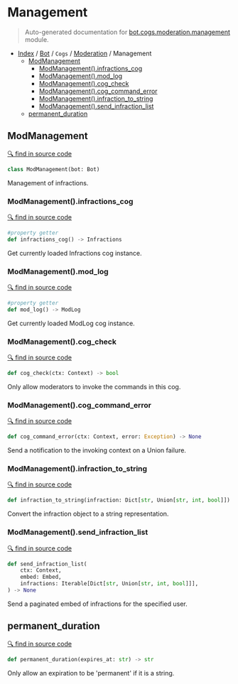 # Management

> Auto-generated documentation for [bot.cogs.moderation.management](https://github.com/python-discord/bot/blob/master/bot/cogs/moderation/management.py) module.

- [Index](../../../README.md#modules) / [Bot](../../index.md#bot) / `Cogs` / [Moderation](index.md#moderation) / Management
  - [ModManagement](#modmanagement)
    - [ModManagement().infractions_cog](#modmanagementinfractions_cog)
    - [ModManagement().mod_log](#modmanagementmod_log)
    - [ModManagement().cog_check](#modmanagementcog_check)
    - [ModManagement().cog_command_error](#modmanagementcog_command_error)
    - [ModManagement().infraction_to_string](#modmanagementinfraction_to_string)
    - [ModManagement().send_infraction_list](#modmanagementsend_infraction_list)
  - [permanent_duration](#permanent_duration)

## ModManagement

[🔍 find in source code](https://github.com/python-discord/bot/blob/master/bot/cogs/moderation/management.py#L33)

```python
class ModManagement(bot: Bot)
```

Management of infractions.

### ModManagement().infractions_cog

[🔍 find in source code](https://github.com/python-discord/bot/blob/master/bot/cogs/moderation/management.py#L33)

```python
#property getter
def infractions_cog() -> Infractions
```

Get currently loaded Infractions cog instance.

### ModManagement().mod_log

[🔍 find in source code](https://github.com/python-discord/bot/blob/master/bot/cogs/moderation/management.py#L33)

```python
#property getter
def mod_log() -> ModLog
```

Get currently loaded ModLog cog instance.

### ModManagement().cog_check

[🔍 find in source code](https://github.com/python-discord/bot/blob/master/bot/cogs/moderation/management.py#L258)

```python
def cog_check(ctx: Context) -> bool
```

Only allow moderators to invoke the commands in this cog.

### ModManagement().cog_command_error

[🔍 find in source code](https://github.com/python-discord/bot/blob/master/bot/cogs/moderation/management.py#L263)

```python
def cog_command_error(ctx: Context, error: Exception) -> None
```

Send a notification to the invoking context on a Union failure.

### ModManagement().infraction_to_string

[🔍 find in source code](https://github.com/python-discord/bot/blob/master/bot/cogs/moderation/management.py#L225)

```python
def infraction_to_string(infraction: Dict[str, Union[str, int, bool]]) -> str
```

Convert the infraction object to a string representation.

### ModManagement().send_infraction_list

[🔍 find in source code](https://github.com/python-discord/bot/blob/master/bot/cogs/moderation/management.py#L200)

```python
def send_infraction_list(
    ctx: Context,
    embed: Embed,
    infractions: Iterable[Dict[str, Union[str, int, bool]]],
) -> None
```

Send a paginated embed of infractions for the specified user.

## permanent_duration

[🔍 find in source code](https://github.com/python-discord/bot/blob/master/bot/cogs/moderation/management.py#L24)

```python
def permanent_duration(expires_at: str) -> str
```

Only allow an expiration to be 'permanent' if it is a string.
